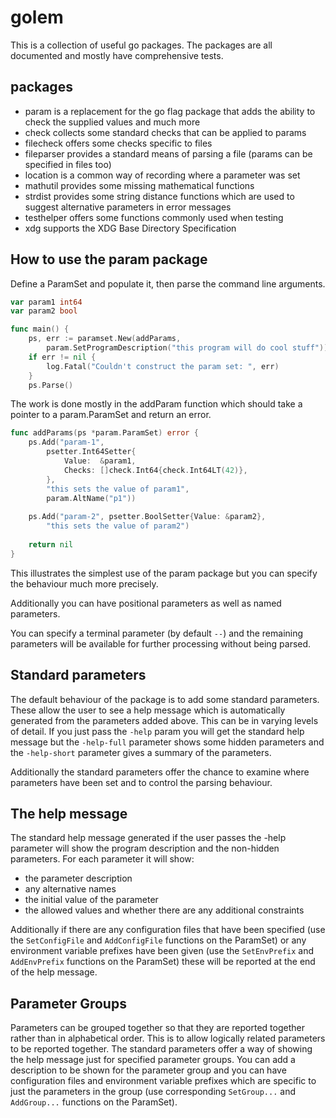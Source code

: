 # golem
This is a collection of useful go packages. The packages are all documented
and mostly have comprehensive tests.

## packages
* param is a replacement for the go flag package that adds the ability to check the supplied values and much more
* check collects some standard checks that can be applied to params
* filecheck offers some checks specific to files
* fileparser provides a standard means of parsing a file (params can be specified in files too)
* location is a common way of recording where a parameter was set
* mathutil provides some missing mathematical functions
* strdist provides some string distance functions which are used to suggest alternative parameters in error messages
* testhelper offers some functions commonly used when testing
* xdg supports the XDG Base Directory Specification

## How to use the param package

Define a ParamSet and populate it, then parse the command line arguments.

```go
var param1 int64
var param2 bool

func main() {
	ps, err := paramset.New(addParams,
		param.SetProgramDescription("this program will do cool stuff"))
	if err != nil {
		log.Fatal("Couldn't construct the param set: ", err)
	}
	ps.Parse()
```

The work is done mostly in the addParam function which should take a pointer to a
param.ParamSet and return an error.

```go
func addParams(ps *param.ParamSet) error {
	ps.Add("param-1",
		psetter.Int64Setter{
			Value:  &param1,
			Checks: []check.Int64{check.Int64LT(42)},
		},
		"this sets the value of param1",
		param.AltName("p1"))
		
	ps.Add("param-2", psetter.BoolSetter{Value: &param2},
		"this sets the value of param2")
		
	return nil
}
```

This illustrates the simplest use of the param package but you can specify
the behaviour much more precisely.

Additionally you can have positional parameters as well as named parameters.

You can specify a terminal parameter (by default `--`) and the remaining
parameters will be available for further processing without being parsed.

## Standard parameters
The default behaviour of the package is to add some standard
parameters. These allow the user to see a help message which is automatically
generated from the parameters added above. This can be in varying levels of
detail. If you just pass the `-help` param you will get the standard help
message but the `-help-full` parameter shows some hidden parameters and the
`-help-short` parameter gives a summary of the parameters.

Additionally the standard parameters offer the chance to examine where
parameters have been set and to control the parsing behaviour.

## The help message
The standard help message generated if the user passes the -help parameter
will show the program description and the non-hidden parameters. For each
parameter it will show:
* the parameter description
* any alternative names
* the initial value of the parameter
* the allowed values and whether there are any additional constraints

Additionally if there are any configuration files that have been specified
(use the `SetConfigFile` and `AddConfigFile` functions on the ParamSet) or
any environment variable prefixes have been given (use the `SetEnvPrefix` and
`AddEnvPrefix` functions on the ParamSet) these will be reported at the end
of the help message.

## Parameter Groups
Parameters can be grouped together so that they are reported together rather
than in alphabetical order. This is to allow logically related parameters to
be reported together. The standard parameters offer a way of showing the help
message just for specified parameter groups. You can add a description to be
shown for the parameter group and you can have configuration files and
environment variable prefixes which are specific to just the parameters in
the group (use corresponding `SetGroup...` and `AddGroup...` functions on the
ParamSet).
